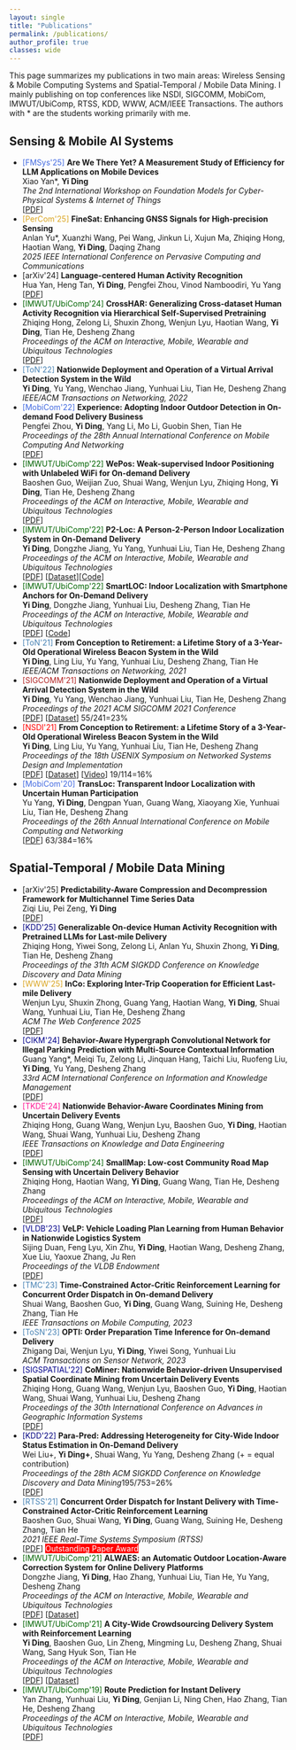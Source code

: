 ```yaml
---
layout: single
title: "Publications"
permalink: /publications/
author_profile: true
classes: wide
---
```


<!-- publications.md -->
<html lang="en">

<head>
    <meta charset="UTF-8">
    <meta name="viewport" content="width=device-width, initial-scale=1.0">
    <title>Publications</title>
    <link rel="stylesheet" href="style.css">
</head>
<body>
    <p>This page summarizes my publications in two main areas: Wireless Sensing & Mobile Computing Systems and Spatial-Temporal / Mobile Data Mining. I mainly publishing on top conferences like NSDI, SIGCOMM, MobiCom, IMWUT/UbiComp, RTSS, KDD, WWW, ACM/IEEE Transactions. The authors with * are the students working primarily with me.</p>

<div class="container">
    <div class="section-left">
        <h2>Sensing & Mobile AI Systems</h2>
        <!-- List publications here -->
        <ul>
            <li><span style="color:RoyalBlue">[FMSys'25]</span> <b>Are We There Yet? A Measurement Study of Efficiency for LLM Applications on Mobile Devices</b>
                <br>Xiao Yan*, <b>Yi Ding</b>
                <br><i>The 2nd International Workshop on Foundation Models for Cyber-Physical Systems & Internet of Things</i>
                <br>[<a href="https://dl.acm.org/doi/pdf/10.1145/3722565.3727192">PDF</a>]
            </li>
            <li><span style="color:Goldenrod">[PerCom'25]</span> <b>FineSat: Enhancing GNSS Signals for High-precision Sensing</b>
                <br>Anlan Yu*, Xuanzhi Wang, Pei Wang, Jinkun Li, Xujun Ma, Zhiqing Hong, Haotian Wang, <b>Yi Ding</b>, Daqing Zhang
                <br><i>2025 IEEE International Conference on Pervasive Computing and Communications</i>
            </li>
            <li>[arXiv'24] <b>Language-centered Human Activity Recognition</b>
                <br>Hua Yan, Heng Tan, <b>Yi Ding</b>, Pengfei Zhou, Vinod Namboodiri, Yu Yang
                <br>[<a href="https://arxiv.org/pdf/2410.00003">PDF</a>]</li>
            <li><span style="color:DarkGreen">[IMWUT/UbiComp'24]</span> <b>CrossHAR: Generalizing Cross-dataset Human Activity Recognition via Hierarchical Self-Supervised Pretraining</b>
                <br>Zhiqing Hong, Zelong Li, Shuxin Zhong, Wenjun Lyu, Haotian Wang, <b>Yi Ding</b>, Tian He, Desheng Zhang
                <br><i>Proceedings of the ACM on Interactive, Mobile, Wearable and Ubiquitous Technologies</i>
                <br>[<a href="https://dl.acm.org/doi/pdf/10.1145/3659597">PDF</a>]
            </li>
            <li><span style="color:SteelBlue">[ToN'22]</span> <b>Nationwide Deployment and Operation of a Virtual Arrival Detection System in the Wild</b>
                <br><b>Yi Ding</b>, Yu Yang, Wenchao Jiang, Yunhuai Liu, Tian He, Desheng Zhang
                <br><i>IEEE/ACM Transactions on Networking, 2022</i>
            </li>
            <li><span style="color:RoyalBlue">[MobiCom'22]</span> <b>Experience: Adopting Indoor Outdoor Detection in On-demand Food Delivery Business</b>
                <br>Pengfei Zhou, <b>Yi Ding</b>, Yang Li, Mo Li, Guobin Shen, Tian He
                <br><i>Proceedings of the 28th Annual International Conference on Mobile Computing And Networking</i>
                <br>[<a href="https://wands.sg/publications/full_list/papers/MobiCom_22_1.pdf">PDF</a>]
            </li>
            <li><span style="color:DarkGreen">[IMWUT/UbiComp'22]</span> <b>WePos: Weak-supervised Indoor Positioning with Unlabeled WiFi for On-demand Delivery</b>
                <br>Baoshen Guo, Weijian Zuo, Shuai Wang, Wenjun Lyu, Zhiqing Hong, <b>Yi Ding</b>, Tian He, Desheng Zhang 
                <br><i>Proceedings of the ACM on Interactive, Mobile, Wearable and Ubiquitous Technologies</i>
                <br>[<a href="https://dl.acm.org/doi/pdf/10.1145/3534574">PDF</a>]</li>
            <li><span style="color:DarkGreen">[IMWUT/UbiComp'22]</span> <b>P2-Loc: A Person-2-Person Indoor Localization System in On-Demand Delivery</b>
                <br><b>Yi Ding</b>, Dongzhe Jiang, Yu Yang, Yunhuai Liu, Tian He, Desheng Zhang
                <br><i>Proceedings of the ACM on Interactive, Mobile, Wearable and Ubiquitous Technologies</i>
                <br>[<a href="https://dl.acm.org/doi/pdf/10.1145/3517238">PDF</a>] [<a href="https://tianchi.aliyun.com/dataset/dataDetail?dataId=119097">Dataset</a>][<a href="https://github.com/dymodi/P2Loc">Code</a>]
            </li>
            <li><span style="color:DarkGreen">[IMWUT/UbiComp'22]</span> <b>SmartLOC: Indoor Localization with Smartphone Anchors for On-Demand Delivery</b>
                <br><b>Yi Ding</b>, Dongzhe Jiang, Yunhuai Liu, Desheng Zhang, Tian He
                <br><i>Proceedings of the ACM on Interactive, Mobile, Wearable and Ubiquitous Technologies</i>
                <br>[<a href="https://dl.acm.org/doi/pdf/10.1145/3494972">PDF</a>] [<a href="https://github.com/dymodi/SmartLOC">Code</a>]
            </li>
            <li><span style="color:SteelBlue">[ToN'21]</span> <b>From Conception to Retirement: a Lifetime Story of a 3-Year-Old Operational Wireless Beacon System in the Wild</b>
                <br><b>Yi Ding</b>, Ling Liu, Yu Yang, Yunhuai Liu, Desheng Zhang, Tian He
                <br><i>IEEE/ACM Transactions on Networking, 2021</i>
            </li>
            <li><span style="color:FireBrick">[SIGCOMM'21]</span> <b>Nationwide Deployment and Operation of a Virtual Arrival Detection System in the Wild</b>
                <br><b>Yi Ding</b>, Yu Yang, Wenchao Jiang, Yunhuai Liu, Tian He, Desheng Zhang
                <br><i>Proceedings of the 2021 ACM SIGCOMM 2021 Conference</i>
                <br>[<a href="https://dl.acm.org/doi/pdf/10.1145/3452296.3472911">PDF</a>] [<a href="https://tianchi.aliyun.com/dataset/dataDetail?dataId=103969">Dataset</a>] 55/241=23%
            </li>
            <li><span style="color:Red">[NSDI'21]</span> <b>From Conception to Retirement: a Lifetime Story of a 3-Year-Old Operational Wireless Beacon System in the Wild</b>
                <br><b>Yi Ding</b>, Ling Liu, Yu Yang, Yunhuai Liu, Tian He, Desheng Zhang
                <br><i>Proceedings of the 18th USENIX Symposium on Networked Systems Design and Implementation</i>
                <br>[<a href="https://www.usenix.org/system/files/nsdi21spring-ding.pdf">PDF</a>] [<a href="https://tianchi.aliyun.com/dataset/dataDetail?dataId=76359">Dataset</a>] [<a href="https://www.youtube.com/watch?v=PV9MUVwGw8o">Video</a>] 19/114=16%
            </li>
            <li><span style="color:RoyalBlue">[MobiCom'20]</span> <b>TransLoc: Transparent Indoor Localization with Uncertain Human Participation</b>
                <br>Yu Yang, <b>Yi Ding</b>, Dengpan Yuan, Guang Wang, Xiaoyang Xie, Yunhuai Liu, Tian He, Desheng Zhang
                <br><i>Proceedings of the 26th Annual International Conference on Mobile Computing and Networking</i>
                <br>[<a href="https://www.yyang.site/assets/pub/transloc.pdf">PDF</a>] 63/384=16%
            </li>
        </ul>
    </div>
    <div class="section-right">
        <h2>Spatial-Temporal / Mobile Data Mining</h2>
        <!-- List publications here -->
        <ul>
            <li>[arXiv'25] <b>Predictability-Aware Compression and Decompression Framework for Multichannel Time Series Data</b>
                <br>Ziqi Liu, Pei Zeng, <b>Yi Ding</b> 
                <br>[<a href="https://arxiv.org/pdf/2506.00614">PDF</a>]</li>                
            <li><span style="color:Navy">[KDD'25]</span>  <b>Generalizable On-device Human Activity Recognition with Pretrained LLMs for Last-mile Delivery</b>
                <br>Zhiqing Hong, Yiwei Song, Zelong Li, Anlan Yu, Shuxin Zhong, <b>Yi Ding</b>, Tian He, Desheng Zhang 
                <br><i>Proceedings of the 31th ACM SIGKDD Conference on Knowledge Discovery and Data Mining</i>
            </li>
            <li><span style="color:Goldenrod">[WWW'25]</span>  <b>InCo: Exploring Inter-Trip Cooperation for Efficient Last-mile Delivery</b>
                <br>Wenjun Lyu, Shuxin Zhong, Guang Yang, Haotian Wang, <b>Yi Ding</b>, Shuai Wang, Yunhuai Liu, Tian He, Desheng Zhang<br><i>ACM The Web Conference 2025</i>
                <br>[<a href="https://dl.acm.org/doi/pdf/10.1145/3696410.3714483">PDF</a>]
            </li>
            <li><span style="color:DarkBlue">[CIKM'24]</span> <b>Behavior-Aware Hypergraph Convolutional Network for Illegal Parking Prediction with Multi-Source Contextual Information</b>
                <br>Guang Yang*, Meiqi Tu, Zelong Li, Jinquan Hang, Taichi Liu, Ruofeng Liu, <b>Yi Ding</b>, Yu Yang, Desheng Zhang
                <br><i>33rd ACM International Conference on Information and Knowledge Management</i>
                <br>[<a href="https://dl.acm.org/doi/pdf/10.1145/3627673.3679563">PDF</a>]
            </li>
            <li><span style="color:DeepPink">[TKDE'24]</span> <b>Nationwide Behavior-Aware Coordinates Mining from Uncertain Delivery Events</b>
                <br>Zhiqing Hong, Guang Wang, Wenjun Lyu, Baoshen Guo, <b>Yi Ding</b>, Haotian Wang, Shuai Wang, Yunhuai Liu, Desheng Zhang
                <br><i>IEEE Transactions on Knowledge and Data Engineering</i>
                <br>[<a href="https://ieeexplore.ieee.org/stamp/stamp.jsp?tp=&arnumber=10552380">PDF</a>]
            </li>
            <li><span style="color:DarkGreen">[IMWUT/UbiComp'24]</span> <b>SmallMap: Low-cost Community Road Map Sensing with Uncertain Delivery Behavior</b>
                <br>Zhiqing Hong, Haotian Wang, <b>Yi Ding</b>, Guang Wang, Tian He, Desheng Zhang
                <br><i>Proceedings of the ACM on Interactive, Mobile, Wearable and Ubiquitous Technologies</i>
                <br>[<a href="https://dl.acm.org/doi/pdf/10.1145/3659596">PDF</a>]
            </li>
            <li><span style="color:DarkBlue">[VLDB'23]</span> <b>VeLP: Vehicle Loading Plan Learning from Human Behavior in Nationwide Logistics System</b>
                <br>Sijing Duan, Feng Lyu, Xin Zhu, <b>Yi Ding</b>, Haotian Wang, Desheng Zhang, Xue Liu, Yaoxue Zhang, Ju Ren
                <br><i>Proceedings of the VLDB Endowment</i>
                <br>[<a href="https://www.vldb.org/pvldb/vol17/p241-duan.pdf">PDF</a>]
            </li>
            <li><span style="color:SteelBlue">[TMC'23]</span> <b>Time-Constrained Actor-Critic Reinforcement Learning for Concurrent Order Dispatch in On-demand Delivery</b>
                <br>Shuai Wang, Baoshen Guo, <b>Yi Ding</b>, Guang Wang, Suining He, Desheng Zhang, Tian He
                <br><i>IEEE Transactions on Mobile Computing, 2023</i>
            </li>
            <li><span style="color:SteelBlue">[ToSN'23]</span> <b>OPTI: Order Preparation Time Inference for On-demand Delivery</b>
                <br>Zhigang Dai, Wenjun Lyu, <b>Yi Ding</b>, Yiwei Song, Yunhuai Liu
                <br><i>ACM Transactions on Sensor Network, 2023</i>
            </li>
            <li><span style="color:DarkBlue">[SIGSPATIAL'22]</span> <b>CoMiner: Nationwide Behavior-driven Unsupervised Spatial Coordinate Mining from Uncertain Delivery Events</b>
                <br>Zhiqing Hong, Guang Wang, Wenjun Lyu, Baoshen Guo, <b>Yi Ding</b>, Haotian Wang, Shuai Wang, Yunhuai Liu, Desheng Zhang
                <br><i>Proceedings of the 30th International Conference on Advances in Geographic Information Systems</i>
                <br>[<a href="https://www.dropbox.com/s/qqkg1szfrdzy6in/paper_37.pdf?dl=0">PDF</a>]
            </li>
            <li><span style="color:Navy">[KDD'22]</span> <b>Para-Pred: Addressing Heterogeneity for City-Wide Indoor Status Estimation in On-Demand Delivery</b>
                <br>Wei Liu+, <b>Yi Ding+</b>, Shuai Wang, Yu Yang, Desheng Zhang (+ = equal contribution)
                <br><i>Proceedings of the 28th ACM SIGKDD Conference on Knowledge Discovery and Data Mining</i>195/753=26%
                <br>[<a href="https://yi-ding.me/assets/files/Publications/Para-Pred.pdf">PDF</a>]
            </li>
            <li><span style="color:SteelBlue">[RTSS'21]</span> <b>Concurrent Order Dispatch for Instant Delivery with Time-Constrained Actor-Critic Reinforcement Learning</b>
                <br>Baoshen Guo, Shuai Wang, <b>Yi Ding</b>, Guang Wang, Suining He, Desheng Zhang, Tian He
                <br><i>2021 IEEE Real-Time Systems Symposium (RTSS)</i>
                <br>[<a href="https://uconnuclab.github.io/publications/2021/Conference/guo-rtss-2021.pdf">PDF</a>] <span style="background-color:red;color:White"> Outstanding Paper Award </span>
            </li>
            <li><span style="color:DarkGreen">[IMWUT/UbiComp'21]</span> <b>ALWAES: an Automatic Outdoor Location-Aware Correction System for Online Delivery Platforms</b>
                <br>Dongzhe Jiang, <b>Yi Ding</b>, Hao Zhang, Yunhuai Liu, Tian He, Yu Yang, Desheng Zhang
                <br><i>Proceedings of the ACM on Interactive, Mobile, Wearable and Ubiquitous Technologies</i>
                <br>[<a href="https://dl.acm.org/doi/pdf/10.1145/3478081">PDF</a>] [<a href="https://tianchi.aliyun.com/dataset/dataDetail?dataId=107267">Dataset</a>]
            </li>
            <li><span style="color:DarkGreen">[IMWUT/UbiComp'21]</span> <b>A City-Wide Crowdsourcing Delivery System with Reinforcement Learning</b>
                <br><b>Yi Ding</b>, Baoshen Guo, Lin Zheng, Mingming Lu, Desheng Zhang, Shuai Wang, Sang Hyuk Son, Tian He
                <br><i>Proceedings of the ACM on Interactive, Mobile, Wearable and Ubiquitous Technologies</i>
                <br>[<a href="https://dl.acm.org/doi/pdf/10.1145/3478117">PDF</a>] [<a href="https://tianchi.aliyun.com/dataset/dataDetail?dataId=106807">Dataset</a>]
            </li>
            <li><span style="color:DarkGreen">[IMWUT/UbiComp'19]</span> <b>Route Prediction for Instant Delivery</b>
                <br>Yan Zhang, Yunhuai Liu, <b>Yi Ding</b>, Genjian Li, Ning Chen, Hao Zhang, Tian He, Desheng Zhang
                <br><i>Proceedings of the ACM on Interactive, Mobile, Wearable and Ubiquitous Technologies</i>
                <br>[<a href="https://static.aminer.cn/upload/pdf/804/626/236/5d77773b47c8f76646d17f1f_0.pdf">PDF</a>]
            </li>
        </ul>
    </div>
</div>
</body>
</html>
